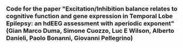 ### Code for the paper "Excitation/Inhibition balance relates to cognitive function and gene expression in Temporal Lobe Epilepsy: an hdEEG assessment with aperiodic exponent" (Gian Marco Duma, Simone Cuozzo, Luc E Wilson, Alberto Danieli, Paolo Bonanni, Giovanni Pellegrino)
